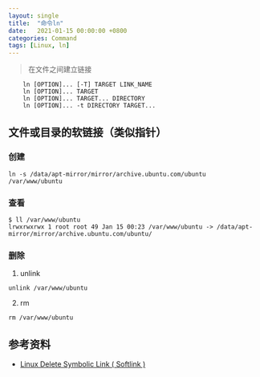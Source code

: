 ```yaml
---
layout: single
title:  "命令ln"
date:   2021-01-15 00:00:00 +0800
categories: Command
tags: [Linux, ln]
---
```


> 在文件之间建立链接
```
    ln [OPTION]... [-T] TARGET LINK_NAME
    ln [OPTION]... TARGET
    ln [OPTION]... TARGET... DIRECTORY
    ln [OPTION]... -t DIRECTORY TARGET...
```

## 文件或目录的软链接（类似指针）
### 创建
```shell
ln -s /data/apt-mirror/mirror/archive.ubuntu.com/ubuntu /var/www/ubuntu
```

### 查看
```shell
$ ll /var/www/ubuntu
lrwxrwxrwx 1 root root 49 Jan 15 00:23 /var/www/ubuntu -> /data/apt-mirror/mirror/archive.ubuntu.com/ubuntu/
```

### 删除
1. unlink
```shell
unlink /var/www/ubuntu
```

2. rm
```shell
rm /var/www/ubuntu
```

## 参考资料
* [Linux Delete Symbolic Link ( Softlink )](https://www.cyberciti.biz/faq/linux-remove-delete-symbolic-softlink-command/)
